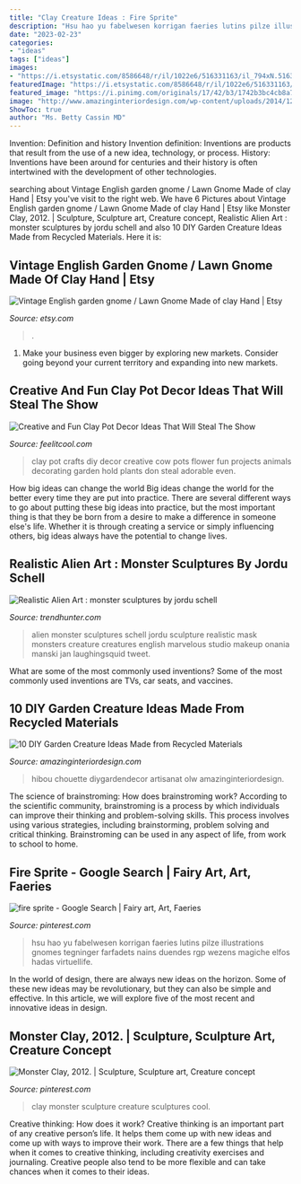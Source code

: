 ```yaml
---
title: "Clay Creature Ideas : Fire Sprite"
description: "Hsu hao yu fabelwesen korrigan faeries lutins pilze illustrations gnomes tegninger farfadets nains duendes rgp wezens magiche elfos hadas virtuellife"
date: "2023-02-23"
categories:
- "ideas"
tags: ["ideas"]
images:
- "https://i.etsystatic.com/8586648/r/il/1022e6/516331163/il_794xN.516331163_f8o7.jpg"
featuredImage: "https://i.etsystatic.com/8586648/r/il/1022e6/516331163/il_794xN.516331163_f8o7.jpg"
featured_image: "https://i.pinimg.com/originals/17/42/b3/1742b3bc4cb8a7128c3d2f3d16706912.jpg"
image: "http://www.amazinginteriordesign.com/wp-content/uploads/2014/12/1025.jpg"
ShowToc: true
author: "Ms. Betty Cassin MD"
---
```



Invention: Definition and history
Invention definition: Inventions are products that result from the use of a new idea, technology, or process. History: Inventions have been around for centuries and their history is often intertwined with the development of other technologies.

	

		
searching about Vintage English garden gnome / Lawn Gnome Made of clay Hand | Etsy you've visit to the right web. We have 6 Pictures about Vintage English garden gnome / Lawn Gnome Made of clay Hand | Etsy like Monster Clay, 2012. | Sculpture, Sculpture art, Creature concept, Realistic Alien Art : monster sculptures by jordu schell and also 10 DIY Garden Creature Ideas Made from Recycled Materials. Here it is:
		
    
## Vintage English Garden Gnome / Lawn Gnome Made Of Clay Hand | Etsy

<img loading=lazy src="https://i.etsystatic.com/8586648/r/il/1022e6/516331163/il_794xN.516331163_f8o7.jpg" onerror="this.onerror=null;this.src='https://tse2.mm.bing.net/th?id=OIP.w4KMxa8Td0KJdPydKLLtsAHaJ4&amp;pid=15.1';" alt="Vintage English garden gnome / Lawn Gnome Made of clay Hand | Etsy">

_Source: etsy.com_

>. 

	

1. Make your business even bigger by exploring new markets. Consider going beyond your current territory and expanding into new markets.

    
## Creative And Fun Clay Pot Decor Ideas That Will Steal The Show

<img loading=lazy src="https://feelitcool.com/wp-content/uploads/2016/03/cow-decorative-clay-pot.jpg" onerror="this.onerror=null;this.src='https://tse1.mm.bing.net/th?id=OIP.klBk6k8tEGIb-La59hX8kwHaJ4&amp;pid=15.1';" alt="Creative and Fun Clay Pot Decor Ideas That Will Steal The Show">

_Source: feelitcool.com_

>clay pot crafts diy decor creative cow pots flower fun projects animals decorating garden hold plants don steal adorable even. 

	

How big ideas can change the world
Big ideas change the world for the better every time they are put into practice. There are several different ways to go about putting these big ideas into practice, but the most important thing is that they be born from a desire to make a difference in someone else's life. Whether it is through creating a service or simply influencing others, big ideas always have the potential to change lives.

    
## Realistic Alien Art : Monster Sculptures By Jordu Schell

<img loading=lazy src="https://cdn.trendhunterstatic.com/thumbs/monster-sculptures-by-jordu-schell.jpeg" onerror="this.onerror=null;this.src='https://tse1.mm.bing.net/th?id=OIP.blpLN1PGl_OOR8QQcsZCBgHaJ2&amp;pid=15.1';" alt="Realistic Alien Art : monster sculptures by jordu schell">

_Source: trendhunter.com_

>alien monster sculptures schell jordu sculpture realistic mask monsters creature creatures english marvelous studio makeup onania manski jan laughingsquid tweet. 

	

What are some of the most commonly used inventions?
Some of the most commonly used inventions are TVs, car seats, and vaccines.

    
## 10 DIY Garden Creature Ideas Made From Recycled Materials

<img loading=lazy src="http://www.amazinginteriordesign.com/wp-content/uploads/2014/12/1025.jpg" onerror="this.onerror=null;this.src='https://tse1.mm.bing.net/th?id=OIP.YfQpbPq2ngOO0ZJrcHNKWQHaHa&amp;pid=15.1';" alt="10 DIY Garden Creature Ideas Made from Recycled Materials">

_Source: amazinginteriordesign.com_

>hibou chouette diygardendecor artisanat olw amazinginteriordesign. 

	

The science of brainstroming: How does brainstroming work?
According to the scientific community, brainstroming is a process by which individuals can improve their thinking and problem-solving skills. This process involves using various strategies, including brainstorming, problem solving and critical thinking. Brainstroming can be used in any aspect of life, from work to school to home.

    
## Fire Sprite - Google Search | Fairy Art, Art, Faeries

<img loading=lazy src="https://i.pinimg.com/originals/17/42/b3/1742b3bc4cb8a7128c3d2f3d16706912.jpg" onerror="this.onerror=null;this.src='https://tse2.mm.bing.net/th?id=OIP.rhLHsJ8q-4cr3wxBALCDbwHaMz&amp;pid=15.1';" alt="fire sprite - Google Search | Fairy art, Art, Faeries">

_Source: pinterest.com_

>hsu hao yu fabelwesen korrigan faeries lutins pilze illustrations gnomes tegninger farfadets nains duendes rgp wezens magiche elfos hadas virtuellife. 

	

In the world of design, there are always new ideas on the horizon. Some of these new ideas may be revolutionary, but they can also be simple and effective. In this article, we will explore five of the most recent and innovative ideas in design.

    
## Monster Clay, 2012. | Sculpture, Sculpture Art, Creature Concept

<img loading=lazy src="https://i.pinimg.com/originals/e4/89/b6/e489b668dc90a3ac44be79f56aa7981a.jpg" onerror="this.onerror=null;this.src='https://tse3.mm.bing.net/th?id=OIP.asMCeNrcX2YDqTItE-Tc6wAAAA&amp;pid=15.1';" alt="Monster Clay, 2012. | Sculpture, Sculpture art, Creature concept">

_Source: pinterest.com_

>clay monster sculpture creature sculptures cool. 

	

Creative thinking: How does it work?
Creative thinking is an important part of any creative person’s life. It helps them come up with new ideas and come up with ways to improve their work. There are a few things that help when it comes to creative thinking, including creativity exercises and journaling. Creative people also tend to be more flexible and can take chances when it comes to their ideas.

